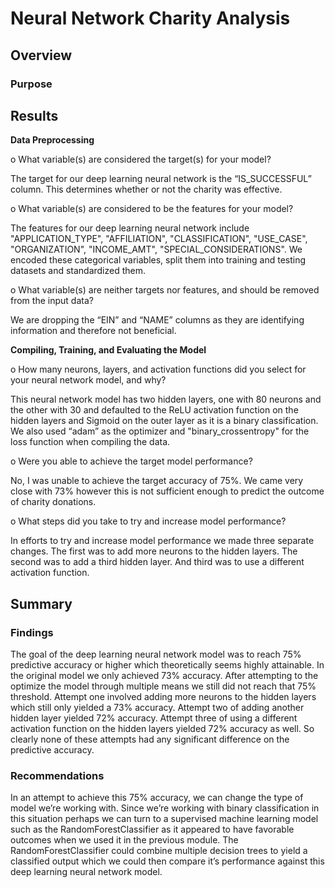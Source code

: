# Neural Network Charity Analysis
## Overview
### Purpose


## Results
**Data Preprocessing**

o	What variable(s) are considered the target(s) for your model?

The target for our deep learning neural network is the “IS_SUCCESSFUL” column. This determines whether or not the charity was effective. 

o	What variable(s) are considered to be the features for your model?

The features for our deep learning neural network include "APPLICATION_TYPE", "AFFILIATION", "CLASSIFICATION", "USE_CASE", "ORGANIZATION", "INCOME_AMT", "SPECIAL_CONSIDERATIONS". We encoded these categorical variables, split them into training and testing datasets and standardized them. 

o	What variable(s) are neither targets nor features, and should be removed from the input data? 

We are dropping the “EIN” and “NAME” columns as they are identifying information and therefore not beneficial.


**Compiling, Training, and Evaluating the Model**

o	How many neurons, layers, and activation functions did you select for your neural network model, and why?

This neural network model has two hidden layers, one with 80 neurons and the other with 30 and defaulted to the ReLU activation function on the hidden layers and Sigmoid on the outer layer as it is a binary classification. We also used “adam” as the optimizer and "binary_crossentropy" for the loss function when compiling the data. 

o	Were you able to achieve the target model performance?

No, I was unable to achieve the target accuracy of 75%. We came very close with 73% however this is not sufficient enough to predict the outcome of charity donations.

o	What steps did you take to try and increase model performance? 

In efforts to try and increase model performance we made three separate changes. The first was to add more neurons to the hidden layers. The second was to add a third hidden layer. And third was to use a different activation function. 


## Summary
### Findings
The goal of the deep learning neural network model was to reach 75% predictive accuracy or higher which theoretically seems highly attainable. In the original model we only achieved 73% accuracy. After attempting to the optimize the model through multiple means we still did not reach that 75% threshold. Attempt one involved adding more neurons to the hidden layers which still only yielded a 73% accuracy. Attempt two of adding another hidden layer yielded 72% accuracy. Attempt three of using a different activation function on the hidden layers yielded 72% accuracy as well. So clearly none of these attempts had any significant difference on the predictive accuracy.
### Recommendations
In an attempt to achieve this 75% accuracy, we can change the type of model we’re working with. Since we’re working with binary classification in this situation perhaps we can turn to a supervised machine learning model such as the RandomForestClassifier as it appeared to have favorable outcomes when we used it in the previous module. The RandomForestClassifier could combine multiple decision trees to yield a classified output which we could then compare it’s performance against this deep learning neural network model. 

